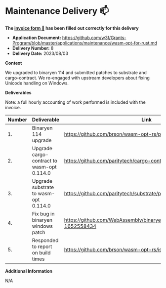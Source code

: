 # Maintenance Delivery :mailbox:

**The [invoice form :pencil:](https://docs.google.com/forms/d/e/1FAIpQLSfmNYaoCgrxyhzgoKQ0ynQvnNRoTmgApz9NrMp-hd8mhIiO0A/viewform) has been filled out correctly for this delivery**  

* **Application Document:** https://github.com/w3f/Grants-Program/blob/master/applications/maintenance/wasm-opt-for-rust.md
* **Delivery Number:** 8
* **Delivery Date:** 2023/08/03


**Context**

We upgraded to binaryen 114 and submitted patches to substrate and cargo-contract.
We re-engaged with upstream developers about fixing Unicode handling on Windows.

**Deliverables**

Note: a full hourly accounting of work performed is included with the invoice.

| Number | Deliverable | Link | Notes |
| ------------- | ------------- | ------------- |------------- |
| 1. | Binaryen 114 upgrade | https://github.com/brson/wasm-opt-rs/pull/149 | |
| 2. | Upgrade cargo-contract to wasm-opt 0.114.0 | https://github.com/paritytech/cargo-contract/pull/1252 | |
| 3. | Upgrade substrate to wasm-opt 0.114.0 | https://github.com/paritytech/substrate/pull/14695 | |
| 4. | Fix bug in binaryen windows patch | https://github.com/WebAssembly/binaryen/pull/5671#issuecomment-1652558434 | |
| 5. | Responded to report on build times | https://github.com/brson/wasm-opt-rs/issues/148 | |

**Additional Information**

N/A
